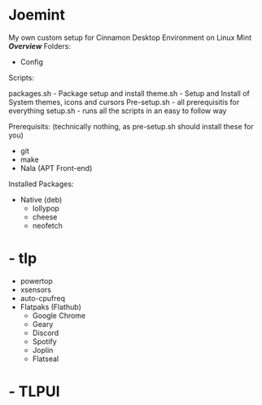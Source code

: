 # Joemint
My own custom setup for Cinnamon Desktop Environment on Linux Mint
*****************Overview*****************
Folders:
- Config

Scripts:

packages.sh - Package setup and install
theme.sh - Setup and Install of System themes, icons and cursors
Pre-setup.sh - all prerequisitis for everything
setup.sh - runs all the scripts in an easy to follow way

Prerequisits: (technically nothing, as pre-setup.sh should install these for you)
- git 
- make 
- Nala (APT Front-end)

Installed Packages:
- Native (deb)
  - lollypop
  - cheese 
  - neofetch 
#  - tlp
  - powertop
  - xsensors
  - auto-cpufreq
 - Flatpaks (Flathub)
     - Google Chrome
     - Geary
     - Discord
     - Spotify
     - Joplin
     - Flatseal
#     - TLPUI

